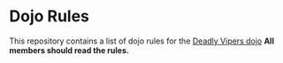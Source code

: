 Dojo Rules
==========

This repository contains a list of dojo rules for the [Deadly Vipers dojo](https://github.com/deadlyvipers)
**All members should read the rules.**
